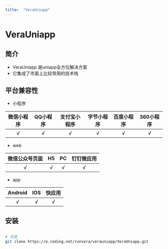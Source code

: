 ```yaml
---
title:  "VeraUniapp"
---
```


# VeraUniapp


## 简介

- VeraUniapp 是uniapp全方位解决方案
- 它集成了市面上比较常用的技术栈

## 平台兼容性

- 小程序

| 微信小程序 | QQ小程序 | 支付宝小程序 | 字节小程序 | 百度小程序 | 360小程序 |
| :--------: | :------: | :----------: | :--------: | :--------: | :-------: |
|     √      |    √     |      √       |     √      |     √      |     √     |

- web
  
| 微信公众号页面 |  H5   |  PC   | 钉钉微应用 |
| :------------: | :---: | :---: | :--------: |
|       √        |   √   |   √   |     √      |

- app

| Android |  IOS  | 快应用 |
| :-----: | :---: | :----: |
|    √    |   √   |   √    |







## 安装
``` sh

# 克隆
git clone https://e.coding.net/runvera/verauniapp/VeraUniapp.git

```

